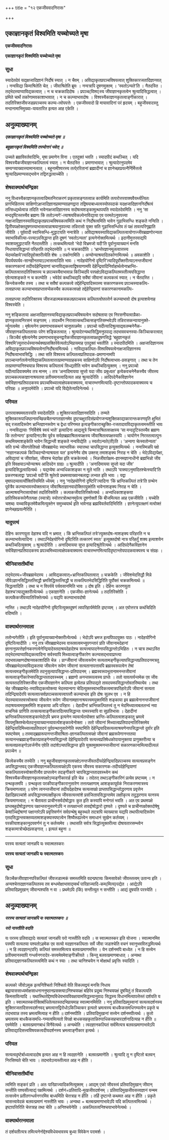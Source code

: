 +++
title = "१२ एकजीववादनिरासः"

+++


## एकाज्ञानकृतं विश्वमिति यच्चोच्यते मृषा

**एकजीववादनिरासः**

**एकाज्ञानकृतं विश्वमिति यच्चोच्यते मृषा**

### **सुधा**

स्यादेतदेवं यद्यक्षजादिज्ञानं निर्दोषं स्यात् । न चैवम् । अविद्याकृतप्रपञ्चविषयत्वात् शुक्तिकारजतादिज्ञानवत् । नन्वविद्या किमाश्रितेति चेत् । जीवाश्रितेति ब्रूमः । नन्वत्रापि दूषणमुक्तम् । ‘स्वतोऽन्यते’ति । नैतदस्ति । तद्भेदस्याप्याविद्यकत्वात् । न च चक्रकादिदोषः । प्रपञ्च(विश्व)स्य जीवाज्ञानकृतत्वेन श्रुत्यादिसिद्धत्वात् । प्रमिते चार्थे तर्काणामवकाशाभावात् । न च कल्प्याभावदोषः । विश्वस्यैकाज्ञानकृतत्वाङ्गीकारात् । तदतिरिक्तजीवजडप्रपञ्चस्य कल्प्य-त्वोपपत्तेः । एकजीववादो हि मायावादिनां परं हृदयम् । बहुजीववादस्तु मन्दानामाभिमुख्या-यावतारित इत्यत आह एकेति ।

## **अनुव्याख्यानम्**

***एकाज्ञानकृतं विश्वमिति यच्चोच्यते मृषा ॥***

***बहुज्ञानकृतं विश्वमिति तस्योत्तरं भवेत् ॥***

उच्यते ब्रह्मविवर्तवादिभिः, मृषा प्रमाणेन विना । एतदुक्तं भवति । स्यादपीदं कथञ्चित् । यदि विश्वस्यैकजीवाज्ञानकल्पितत्वं स्यात् । न चैतदस्ति । प्रमाणाभावात् । श्रुत्यादेरनुपदमेव सम्यग्व्याख्यास्यामानत्वात् । बहूनामीश्वरस्य तत्पे्ररितानां ब्रह्मादीनां च ज्ञानेच्छाप्रयत्नैर्निर्मित्तत्वे श्रुत्यादिप्रमाण्यसद्भावेन तद्विरुद्धत्वाच्चेति ।

### **शेषवाक्यार्थचन्द्रिका**

ननु विध्वस्यैकाज्ञानकृतत्वादिमतनिराकरणं प्रकृतासङ्गतत्वान्न कार्यमिति तत्परोत्तरवाक्यवैयर्थ्यत्यितः प्रागभिहितस्य साक्षिणोऽक्षजादिज्ञानप्रामाण्यग्रहणद्वारा तद्विषयाबाध्यत्वस्योपपदाकं यदक्षजादिज्ञाननिर्दोषत्वं तत्सिध्द्यर्थत्वान्न तदिति भावेनाक्षजादिज्ञानस्य सदोषत्वशङ्कामुत्थापयति स्यादेतदेवमिति । ननु ‘सा मन्ददृष्टिस्तस्यैव ब्रह्मणः किं ततोऽन्यगे’-त्याश्रयविकल्पेनाविद्याया एव परमतेऽनुपपत्त्या नाक्षजादिज्ञानस्याविद्याकृतप्रपञ्चविषयकत्वमिति कथं न निर्दोषत्वमिति भावेन गूढाभिसन्धिः शङ्कते नन्विति । द्वितीयपक्षोक्तदूषणस्याभासत्वान्नाश्रयानुपपत्त्या तन्निरासो युक्त सति गूढाभिसन्धिरेव तं पक्षं तावत्परिगृह्णाति जीवेति । पूर्ववादी स्वाभिसन्धि-मुद्धाटयति नन्वत्रेति । अविद्याश्रयस्याविद्याकल्पितत्वायोगाज्जीवब्रह्मणोरन्यता स्वाभाविकीत्या-पत्त्याऽपसिद्धान्त इति दूषणं ‘स्वतोऽन्यता’ इत्यनेनोक्तमित्यर्थः । इदानीमुत्तरवाद्यपि स्वाशयमुद्धाटयति नैतदस्तीति । तत्कथमित्यतो ‘भेदो विभ्रमजो यदी’ति पूर्वानुव्याख्यानं मनसि निधायापसिद्धान्तं परिहरति तद्भेदस्येति ॥ न चक्रकादीति । ‘भ्रान्तेरज्ञानमूलत्वात्तस्य भेदव्यपेक्षये’त्यादिपूवोक्तरीत्येति शेषः ॥ तर्काणामिति । अन्योन्याश्रयादितर्काणामित्यर्थः ॥ अवकाशेति । विपर्ययपर्यव-सानहीनतयाऽऽभासत्वादिति भावः । नादेहयोगिनो दृष्टिरि’त्यादिपूर्वोक्तरीत्याऽनन्तजीवानां सकारणकानां तदीयदेहेन्द्रियाणां चानाविद्यकत्वाद्विषयाणामपि देहेन्द्रियादिनिर्वाहार्थत्वेनाभ्रान्ति-कल्पितत्वात्तदतिरिक्तस्य च प्रपञ्चस्यैवाभावान्न किञ्चिदपि परपक्षेऽविद्याकल्पितमस्तीत्यपसिद्धान्त एवेत्याशङ्कते न च कल्प्येति । भवेदेवं कथञ्चिद्यदि सर्वेषां जीवानां कल्पकत्वं स्यात् । न चैतदस्ति । किन्त्वेकस्यैव तस्य । तथा च सर्वेषां कल्पकत्वे तद्देहेन्द्रियादिरूपस्य सकारणकस्य प्रपञ्चस्याकल्पि-तत्वप्राप्त्या कल्प्याभावप्राप्तावप्येकस्यैव कल्पकत्वपक्षे तद्देहेन्द्रियाणां सकारणकानामकल्पि-

तत्वप्राप्त्या तदतिरिक्तस्य जीवजडात्मकसकलप्रपञ्चस्य कल्पितत्वोपपत्तेर्न कल्प्याभावो दोष इत्याशयेनाह विश्वस्येति ।

ननु शङ्किताया अक्षजादिज्ञानस्याविद्याकृतप्रपञ्चविषयत्वेन सदोषताया एव निरसनीयत्वान्नैका-ज्ञानकृतत्वनिरसनं सङ्गतम् । तादर्थ्येन निरासात्कथञ्चित्सङ्गतिसम्भवेऽपि तन्निरासकन्यायानुक्ते-र्न्यूनत्वमेव । मृषेत्यनेन प्रमाणाभावकथनं चानुपपन्नमेव । प्रपञ्चो यदीत्यादिश्रुत्याद्यवलम्बनेनैक-जीवाज्ञानकल्पिततायाः परेण शङ्कितत्वात् । श्रुत्यादेरन्यथासिद्धिमनुपपाद्य तदभाववचनस्या-किञ्चित्करत्वात् । किञ्चैवं मृषेत्यनेनैव प्रमाणाभावसूचनद्वारैकजीवाज्ञानकृतत्वपक्षदूषणसिद्धे ‘बहुज्ञानकृतं विश्वमि’त्युत्तरार्धस्यानर्थक्यप्रसक्तिरेवेत्यतोऽभिप्रायमाह एतदुक्तं भवतीति ॥ स्यादपीदमिति । अक्षजादिज्ञानस्य अविद्याकृतप्रपञ्चविषयत्वेनानिर्दोषत्वमित्यर्थः । नाविद्याकल्पित-विश्वविषयत्वेनाक्षजादिज्ञानस्य निर्दोषत्वाभावसिद्धिः । तथा सति विश्वस्य कल्पितत्वप्रतिपादक-प्रमाणानामपि प्रपञ्चान्तर्गतत्वेनाविद्याकल्पितत्वात्तत्प्रामाण्यग्राहकस्य साक्षिणोऽपि निर्दोषत्वाभाव-प्रसङ्गात् । तथा च तेन तत्प्रामाण्यानिश्चयान्न विश्वस्य कल्पितत्वं सिध्द्यतीति भावेन कथञ्चिदित्युक्तम् । ननु प्रपञ्चो यदीत्यादिवाक्यमेव तत्र मानम् । तत्र ‘अनादिमायया सुप्तो यदा जीवः प्रबुध्यत’ इत्येकवचनेनैकस्यैव जीवस्य प्रपञ्चकल्पकाज्ञानाश्रयतया प्रतीयमानत्वादित्यत आह श्रुत्यादेरिति । आदिपदेनैकविज्ञानेन सर्वविज्ञानप्रतिपादकस्य प्रपञ्चमिथ्यात्वाक्षेपकवाक्यस्य, वाचारम्भणमित्यादि-दृष्टान्तोपपादकवाक्यस्य च परिग्रहः ॥ अनुपदमेवेति । प्रपञ्चो यदि विद्येतेत्यादिनेत्यर्थः ।

### **परिमल**

उत्तरवाक्यमवतारयति स्यादेतदिति ॥ शुक्तिरजतादिज्ञानवदिति । तन्मते शुक्तिकारूपाधिष्ठानावच्छिन्नचैतन्यगताज्ञानमेव दुष्टचक्षुरादिसंप्रयोगजन्यशुक्तिकाद्याकारान्तःकरणवृति क्षुभितं सद् रजतादिरूपेण भ्रान्तिज्ञानरूपेण च द्वेधा परिणमत इत्यङ्गीकाराच्छुक्ति-रजतादावविद्याकृतत्वमस्तीति भावः । नन्वविद्यायाः ‘निर्विशेषे स्वयं भाते’ इत्यादिना आद्यसूत्रे चिन्मात्राश्रितत्वपक्षस्य ‘सा मन्ददृटिस्तस्यैव ब्रह्मणः किं ततोन्यगा’ इत्यादिनाऽत्रैव पूर्वत्र सर्वज्ञब्रह्माश्रितत्वपक्षस्य जीवाश्रितत्वपक्षस्यापि । चायोगेन निरस्तत्वात्पुनः कथमियमाशङ्केति भावेन सिद्धान्ती शङ्कते नन्वविद्येति ॥ स्वतोऽन्यते(ती)ति । ‘अन्यगा चेत्स्वतोन्यता’ सति ग्रन्थे जीवगतेतिपक्षे जीवब्रह्मभेदः स्वाभाविकः स्यात्तथा चापसिद्धान्त इत्युक्तमित्यर्थः । नन्वस्मिन्नपि पक्षे ‘नाज्ञानकल्पकं किञ्चिदन्योन्याश्रयता यत’ इत्यनेनैव दोष उक्तस् तमाशङ्क्य निराह न चेति । भेदेऽविद्यापेक्षा, अविद्यायां च जीवापेक्षा, जीवश्च भेदापेक्ष इति चक्रकेत्यर्थः । भिन्नजीवापेक्षम-ज्ञानमज्ञानाधीनो ब्रह्मभिन्नो जीव इति विवक्षयाऽन्योन्याश्रय आदिपदेन ग्राह्यः ॥ श्रुत्यादीति । ‘अनादिमायया सुप्तो यदा जीव’ इत्यादिसिद्धत्वादित्यर्थः । यद्यप्येषा अभ्यधिकाशङ्का न मूले भाति । तथाऽपि ‘वाक्याऽनुमादितश्चेत्स्यादि’ति प्रकरणबलाद्वा ‘प्रपञ्चो यदी’ति श्रुतेरग्रे प्रथमव्याख्यानबलाद्वा लभ्यत इति भावः । यद्वा मृषापदव्यावर्त्योक्तिरियमिति ध्येयम् । ननु ‘नादेहयोगिनो दृष्टिरि’त्यादिना ‘किं भ्रान्तिकल्पितं तत्रे’ति ग्रन्थेन पूर्वत्रैव कल्प्याभावस्योक्तत्वाज् जीवाश्रिताज्ञानवादोक्तिरयुक्तेति भावेनाशङ्क्य निराह न चेति । आत्माश्रयनिरासायोक्तं तदतिरिक्तेति । कल्पकजीवातिरिक्तेत्यर्थः । अभ्यधिकाशङ्कया प्रातिस्विकरूपेणैतत्पक्ष (स्यात्रो) स्योत्तरत्रोत्थानमुपेत्य दूषणोक्तौ किं बीजमित्यत आह एकजीवेति । यच्चेति चशब्दः यच्चाविकृतमेवैकमित्युक्तेन समुच्चयार्थ इति भावेनाह ब्रह्मविवर्तवादिभिरिति । ज्ञानेत्युपलक्षणं मत्वोक्तं ज्ञानेच्छाप्रयत्नैरिति ।

### **यादुपत्यं**

देहिनः कारणयुता देहाश्च यदि न भ्रमात् । किं भ्रान्तिकल्पितं तत्रे’त्युक्तदोष-माशङ्क्य परिहरति न च कल्प्याभावेत्यादिना । तथाऽनिदेहयोगिनो दृष्टिरिति तत्कारणं स्वतः’ इत्युक्तदोषो नात्र परिहर्तुं शक्य इत्याशयेन कथञ्चिदित्युक्तम् ॥ श्रुत्यादेरिति । अनादिमायया सुप्त इत्यादिश्रुतेरित्यर्थः । आदिपदेनैकविज्ञानेन सर्वविज्ञानप्रतिपादकस्य प्रपञ्चमिथ्यात्वाक्षेपकवाक्यस्य वाचारम्भणमित्यादिदृष्टान्तोपपादकवाक्यस्य च संग्रहः ।

### **श्रीनिवासतीर्थीया**

तद्भेदस्य=जीवब्रह्मभेदस्य । आविद्यकत्वात्=भ्रान्तिकल्पितत्वात् ॥ चक्रकेति । जीवेशभेदसिद्धौ मिन्ने जीवेऽज्ञानसिद्धिस्तत्सिद्धौ भ्रमसिद्धिस्तत्सिद्धौ च तत्कल्पितभेदसिद्धिरिति पूर्वोक्तं चक्रकमित्यर्थः ॥ सिद्धत्वादिति । तथा च न विपर्यये पर्यवसानमिति भावः ॥ दोष इति । देहिनः कारणयुता देहाश्च’त्याद्युक्तरीत्येत्यर्थः ॥ एकाज्ञानेति । एकजीवा-ज्ञानेत्यर्थः ॥ तदतिरिक्तेति । कल्पकैकजीवव्यातिरिक्तेत्यर्थः ॥ यद्यपि कल्प्याभावदोषो

नास्ति । तथाऽपि नादेहयोगिनो दृष्टिरित्युक्तदूषणं त्वपरिहार्यमेवेति द्रष्टव्यम् । अत एवोत्तरत्र कथंचिदिति वदिष्यति ।

### **वाक्यार्थरत्नमाला**

ततोन्यगेतीति । इति पूर्वानुव्याख्यानोक्तरीत्येत्यर्थः । भेदोऽपि भ्रमज इत्यपिपदयुक्तः पाठः । नादेहयोगिनो दृष्टिरित्यादीति । ननु तत्र जीवब्रह्मभेदस्य वास्तवत्वमभ्युपगन्तारं प्रति जीवानामदेहानां ज्ञानानुपपत्तेर्ज्ञानकरणत्वेनेन्द्रियादेस्तदाश्रयदेहादेश्च सत्यत्त्वापादनेनापसिद्धान्तोऽभिहितः । न चात्र तथाऽस्ति तद्भेदस्याप्याविद्यकत्वादिना सर्वस्यापि मिथ्यात्वाङ्गीकारेण कल्प्यसद्भावाप्राप्त्या तदभावलक्षणदोषानवकाशादिति चेन्न । प्राग्जीवानां जीवत्वरूपेण सत्यतामङ्गीकृत्यापसिद्धान्तप्रतिपादनमत्रतु जीवब्रह्मभेदस्याविद्यकतया जीवत्वेन रूपेण जीवानां सत्यतानापत्तावपि ब्रह्मस्वरूपत्वेन तेषां सत्यत्त्वमङ्गीकृतमेवेति तदनुसृत्यापसिद्धान्त-प्रतिपादनम् । ब्रह्मस्वरूपभूतानामनन्तजीवानां सत्यत्वाङ्गीकारेप्यपसिद्धान्ततादवस्थ्यम् । ब्रह्मणो अनन्तरूपत्वस्य प्राप्तेः । ततो यावत्पर्यन्तमेक एव जीवः सत्यस्तदतिरिक्तजीवा एकजीवाज्ञानेन कल्पिता इत्येतन्न प्रतिपाद्यते तावदयमपसिद्धान्तोवतरिष्यत्येव । तथा चेह जीवब्रह्मभेद-स्याविद्यकत्वोक्त्या भेदस्यान्यगा चेदित्युक्तस्वाभाविकत्वमात्रपरिहारेऽपि जीवानां सत्यता तदिन्द्रियादेरपि सत्यत्वात्सर्वप्रपञ्चसत्यत्त्वापत्तौ कल्प्याभाव इति दोषः सुलभ एव । न हि भेदस्यावास्तवत्त्वोक्त्या जीवत्वेन रूपेण जीवानामज्ञानाश्रयत्त्वमयुक्तमिति शङ्काया इव ब्रह्मत्वेनानन्तजीवानां तदाश्रयत्वमयुक्तमिति शङ्काया अपि परिहारः । देहादीनां भ्रान्तिकल्पितत्त्वं तु न भेदमिथ्यात्वबललभ्यं नवा वाचनिकं प्रागिति तत्सत्यत्वाङ्गीकारादित्यपसिद्धान्तः पामरस्यापि वा सुप्रतिभासः । देहादीनां भ्रान्तिकल्पितत्वाशङ्काभेदोऽपि भ्रमज इत्यनेन व्यावर्त्यतयोक्ता भ्रान्ति-कल्पितत्वाशङ्कातु भ्रमत्वे त्वियमुक्तिश्चेत्येतदनुव्याख्यानव्यावर्त्यशङ्कात्वेनोक्ता । ततो जीवानां मिथ्यात्वप्रतिपादनातिरिक्तमेव देहेन्द्रियादिमिथ्यात्वप्रतिपादनं पूर्वग्रन्थानुसारेणेति स्पष्टमिति देहेन्द्रियादिसत्यत्वाश्रयणेनापसिद्धान्तो दुर्वार इति स्पष्टमेवम् ॥ तस्माद्ब्रह्मरूपानन्तजीवाश्रिता-ज्ञानकल्पितत्वपक्षे जीवानां ब्रह्मरूपेणानन्ततया सत्यानन्तब्रह्माङ्गीकारप्रसङ्गेनापसिद्धान्तो देहेन्द्रियादेरपि सत्यत्त्वप्रतिषेधकोपायानुक्तया प्रागुक्तरीत्या च सत्यत्वप्रसङ्गोऽवर्जनीय एवेति तदांशेऽप्यपसिद्धान्त इति युक्तमुक्तमनन्तजीवानां सकारणकानामित्यादीत्यलं प्रपञ्चेन ॥

किंत्वेकस्यैव तस्येति । ननु बहुजीवाज्ञानकृतत्वपक्षेऽनन्तजीवतदीयदेहेन्द्रियादिप्रपञ्चस्य सत्यत्वप्रसङ्गेन अपसिद्धान्तवद् एकजीवाज्ञानकल्पितत्वपक्षेऽपि एकस्य जीवस्य सकारणक-तदीयदेहेन्द्रियाणां चाकल्पितत्वस्योक्तरीत्यैव प्राप्तत्वेन तदङ्गीकारे चापसिद्धान्ततादवस्थ्येन कथं विश्वस्यैकजीवाज्ञानकृतत्वपक्षोऽप्यङ्गीकारार्ह इति चेन्न । तदेतत् तथाऽङ्गीकारिणं प्रत्येव प्रष्टव्यम् । न ग्रन्थकृतमपि । ग्रन्थकृता परकीयाङ्गीकारानुसारेण तत्तत्पक्षाणाम् आशङ्कापूर्वकं निराकरणमात्रस्य क्रियमाणत्वात् ॥ परेण त्वनन्तजीवानां तदीयदेहादेश्च सत्यत्वपक्षे प्राप्तापसिद्धान्तोद्धरणाय प्रवृत्तेन देहादिप्रपञ्चांशे अपसिद्धान्तमलक्षीकृत्य जीवसत्यत्त्वांशे प्रसंजितापसिद्धान्तमेव लक्षीकृत्य तदुद्धरणाय यत्नस्य क्रियमाणत्वात् । न चैतावता प्राचीनसर्वदोषोद्धारः कुत इति कस्यापि मनोगतं भवति । अत एव प्रथमपक्षे प्राप्तबहुदोषोद्धरणाय पक्षान्तरानुसरणेऽपि न तत्पक्षान्तरे तावद्दोषोद्धारो दृश्यते । दृश्यते च प्राचीनपक्षोक्तदोषेषु केषाञ्चिद्दोषाणां पक्षान्तरेऽपि प्रवृत्तिवर्णनं सर्वग्रन्थेषु बहुस्थले तदत्रापि व्याख्यात्रा यद्यपि तथापीत्यादिरूपेण एतदसिद्धान्तवक्तव्यतामाशङ्क्यास्पष्टत्वेन शिष्यैरूह्यत्त्वेन समाधानं सुखेन कर्तव्यम् । परकीयाशङ्कानुदयवर्णनं तु न कर्तव्यमेव । तथासति सर्वत्र सिद्धांत्युक्तरीत्या दोषावतारसम्भवेन शङ्कामात्रोच्छेदप्रसङ्गात् । इत्यलं बहुना ॥



------------------------------------------------------------------------

परस्य सत्यतां जानन्नपि यः स्वात्मतस्करः

**परस्य सत्यतां जानन्नपि यः स्वात्मतस्करः**

### **सुधा**

किञ्चैकजीवाज्ञानपरिकल्पितं जीवजडात्मकं समस्तमिति वदन्प्रष्टव्यः किमसावेको जीवस्तत्वम् उतान्य इति । अन्यश्चेत्तदज्ञानकल्पितस्य तव बन्धमोक्षाभावाद्य्वर्थं पारिव्राज्यादि-कम(मित्य)पद्येत । आद्येऽपि प्रतिवादिप्रमुखान् जीवान्पश्यसि न वा । प्रथमेऽपि (किं) सन्तीत्युत न सन्तीति । आद्यं दूषयति परस्येति ।

## **अनुव्याख्यानम्**

***परस्य सत्यतां जानन्नपि यः स्वात्मतस्करः ॥***

***परो नास्तीति वदति***

यः परस्य प्रतिवाद्यादेः सत्यतां जानन्नपि परो नास्तीति वदति । स स्वात्मतस्कर इति योजना । स्वात्मानमिव परमपि सत्यतया पश्यतोऽहमेक एव सत्यो मदज्ञानकल्पिताः सर्वे जीवा जडाश्चेति वचनं स्वानुभवविरुद्धमित्यर्थः । न हि त्वदज्ञान(परि) कल्पितं समस्तमित्यत्र बलवत्प्रमाणमस्ति । येन दर्शनमपि बाध्येत । न हि सत्त्वेन प्रतीयमानस्यापि गन्धर्वनगरादेर-सत्त्वमेवमेवाङ्गीक्रीयते । किन्तु बलवत्प्रमाणबाधात् । अन्यथा प्रतिवाद्यज्ञानकल्पितस्त्वमिति कथं न स्याः । तथा चानिश्चयेन न मोक्षार्था प्रवृत्तिः स्यादिति ।

### **शेषवाक्यार्थचन्द्रिका**

कल्पको जीवोऽमुक इत्यनिश्चितो निश्चितो वेति विकल्पद्वयं मनसि निधाय बह्वायाससाध्यमोक्षसाधनाननुष्ठानप्रसक्त्याऽनिश्चयपक्षं बहिरेव प्रदूब्य निश्चयपक्षं दूषयितुं तं विकल्पयति किमसावित्यादि । यथास्थितोद्देश्यविधेयभावविवक्षायामसिद्धस्यानुवादः सिद्धस्य विधानमित्यापत्तेस्तं दर्शयति य इति । स्वात्मतस्करोक्तिर्बाधितेत्यतस्तदभिप्रायमाह स्वात्मानमिवेति । ननु प्रतिवादिप्रमुस्वानां सत्यत्वदर्शनस्य शुक्तिरजतादिसत्त्वदर्शनवद् भ्रमत्वात्तद्विरोधोऽकिञ्चित्कर इत्यतो भ्रमत्वस्य बाधकैकसमधिगम्यत्वेन प्रकृते च तदभावान्न तस्य भ्रमत्वमित्याह न हीति ॥ दर्शनमपीति । प्रतिवादिमुखानां सत्त्वेन दर्शनमपीत्यर्थः । कुतो भ्रमत्वस्य बाधकैकसमधि-गम्यत्वमित्यतो विपक्षे बाधकसहकृतान्निरुपाधिकसहचारदर्शनादित्याह न हीति ॥ एवमेवेति । बलवत्प्रमाणबाधं विनैवेत्यर्थः ॥ अन्यथेति । त्वदज्ञानकल्पितं सर्वमित्यत्र बलवत्प्रमाणाभावेऽपि प्रतिवाद्यादिसत्त्वविषयकत्वदीयदर्शनस्य भ्रमत्वाङ्गीकार इत्यर्थः ।

### **परिमल**

सत्यत्वदृष्टेर्बाध्यत्वाददोष इत्यत आह न हि त्वदज्ञानेति । बलवत्प्रमाणेति । श्रुत्यादि तु न दृष्टितो बलवन् निरसिष्यते चेति भावः । तदभावेऽप्यस्तीत्यत आह न हीति ।

### **श्रीनिवासतीर्थीया**

त्वमिति सङ्करं प्रति । अतः पारिव्राज्यादिकमित्युक्तम् । आद्यम् एको जीवस्त्वं प्रतिवादिमुखान् जीवान् सन्तीति पश्यसीत्याद्यं पक्षमित्यर्थः । दर्शनं=प्रतिवादि-मुखजीवदर्शनम् । प्रतिवादिमुखजीवसत्त्वज्ञानं यन्मम तत्सत्त्वेन प्रतीतगन्धर्वनगरमिव बाध्यमिति चेत्तत्राह न हीति । तर्हि दृष्टान्ते कथमत आह न हीति । प्रकृते चासत्त्वावेदकं बलवत्प्रमाणं नास्तीति भावः । अन्यथा = बलबत्प्रमाणाभावेऽपि यदि कल्पितत्वमित्यर्थः । इष्टापत्तिरिति चेत्तत्राह तथा चेति ॥ अनिश्चयेनेति । अकल्पितत्वनिश्चयाभावेनेत्यर्थः ।

### **वाक्यार्थरत्नमाला**

तं दर्शयतीत्यत्र तमित्यनेनोद्देश्यविधेयभावस्य बुध्या विवेकेन परामर्शः ।

